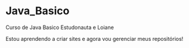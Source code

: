 # Java_Basico
 Curso de Java Basico Estudonauta e Loiane

Estou aprendendo a criar sites e agora vou gerenciar meus repositórios!